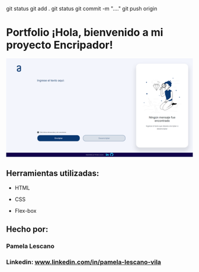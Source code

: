 git status
git add .
git status
git commit -m "...."
git push origin

# Portfolio ¡Hola, bienvenido a mi proyecto Encripador!

![Logo del proyecto](assets/encriptador.png)

## Herramientas utilizadas:

* HTML

* CSS

* Flex-box

## Hecho por:

### Pamela Lescano

### Linkedin: www.linkedin.com/in/pamela-lescano-vila

